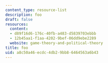```yaml
---
content_type: resource-list
description: foo
draft: false
resources:
  content:
  - d89f16d6-176c-40fb-a483-d5839703ebbb
  - 12b45aa1-f1aa-4202-9bef-06dd9ebe2289
  website: game-theory-and-political-theory
title: foo
uid: a8c50a46-ecdc-4db2-9bb8-6464563a6b43
---
```

